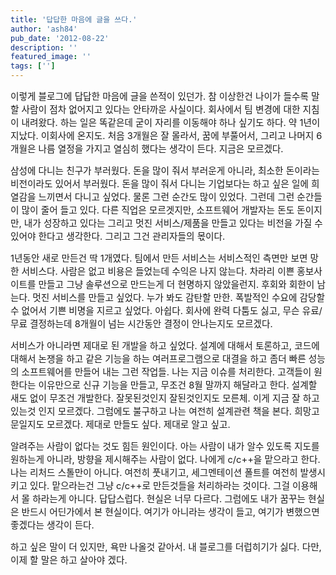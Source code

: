```yaml
---
title: '답답한 마음에 글을 쓰다.'
author: 'ash84'
pub_date: '2012-08-22'
description: ''
featured_image: ''
tags: ['']
---
```



<span style="font-size: 11pt; "></span><span style="font-size: 11pt; "></span><span style="font-size: 11pt; ">이렇게 블로그에 답답한 마음에 글을 쓴적이 있던가. 참 이상한건 나이가 들수록 말할 사람이 점차 없어지고 있다는 안타까운 사실이다. 회사에서 팀 변경에 대한 지침이 내려왔다. 하는 일은 똑같은데 굳이 자리를 이동해야 하나 싶기도 하다. 약 1년이 지났다. 이회사에 온지도. 처음 3개월은 잘 몰라서, 꿈에 부풀어서, 그리고 나머지 6개월은 나름 열정을 가지고 열심히 했다는 생각이 든다. 지금은 모르겠다. </span>

<span style="font-size: 11pt; ">삼성에 다니는 친구가 부러웠다. 돈을 많이 줘서 부러운게 아니라, 최소한 돈이라는 비전이라도 있어서 부러웠다. 돈을 많이 줘서 다니는 기업보다는 하고 싶은 일에 희열감을 느끼면서 다니고 싶었다. 물론 그런 순간도 많이 있었다. 그런데 그런 순간들이 많이 줄어 들고 있다. 다른 직업은 모르겟지만, 소프트웨어 개발자는 돈도 돈이지만, 내가 성장하고 있다는 그리고 멋진 서비스/제품을 만들고 있다는 비전을 가질 수 있어야 한다고 생각한다. 그리고 그건 관리자들의 몫이다. </span>

<span style="font-size: 11pt; ">1년동안 새로 만든건 딱 1개였다. 팀에서 만든 서비스는 서비스적인 측면만 보면 망한 서비스다. 사람은 없고 비용은 들었는데 수익은 나지 않는다. 차라리 이쁜 홍보사이트를 만들고 그냥 솔루션으로 만드는게 더 현명하지 않았을런지. 후회와 회한이 남는다. 멋진 서비스를 만들고 싶었다. 누가 봐도 감탄할 만한. 폭발적인 수요에 감당할수 없어서 기쁜 비명을 지르고 싶었다. 아쉽다. 회사에 완력 다툼도 싫고, 무슨 유료/무료 결정하는데 8개월이 넘는 시간동안 결정이 안나는지도 모르겠다. </span>

<span style="font-size: 11pt; ">서비스가 아니라면 제대로 된 개발을 하고 싶었다. 설계에 대해서 토론하고, 코드에 대해서 논쟁을 하고 같은 기능을 하는 여러프로그램으로 대결을 하고 좀더 빠른 성능의 소프트웨어를 만들어 내는 그런 작업들. 나는 지금 이슈를 처리한다. 고객들이 원한다는 이유만으로 신규 기능을 만들고, 무조건 8월 말까지 해달라고 한다. 설계할 새도 없이 무조건 개발한다. 잘못된것인지 잘된것인지도 모른체. 이게 지금 잘 하고 있는것 인지 모르겠다. 그럼에도 불구하고 나는 여전히 설계관련 책을 본다. 희망고문일지도 모르겠다. 제대로 만들도 싶다. 제대로 알고 싶고. </span>

<span style="font-size: 11pt; ">알려주는 사람이 없다는 것도 힘든 원인이다. 아는 사람이 내가 알수 있도록 지도를 원하는게 아니라, 방향을 제시해주는 사람이 없다. 나에게 c/c++을 맡으라고 한다. 나는 리처드 스톨만이 아니다. 여전히 풋내기고, 세그멘테이션 폴트를 여전히 발생시키고 있다. 맡으라는건 그냥 c/c++로 만든것들을 처리하라는 것이다. 그걸 이용해서 몰 하라는게 아니다. 답답스럽다. 현실은 너무 다르다. 그럼에도 내가 꿈꾸는 현실은 반드시 어딘가에서 본 현실이다. 여기가 아니라는 생각이 들고, 여기가 변했으면 좋겠다는 생각이 든다. </span><span style="font-size: 11pt; ">  </span>

<span style="font-size: 11pt; ">하고 싶은 말이 더 있지만, 욕만 나올것 같아서. 내 블로그를 더럽히기가 싫다. 다만, 이제 할 말은 하고 살아야 겠다. </span>



